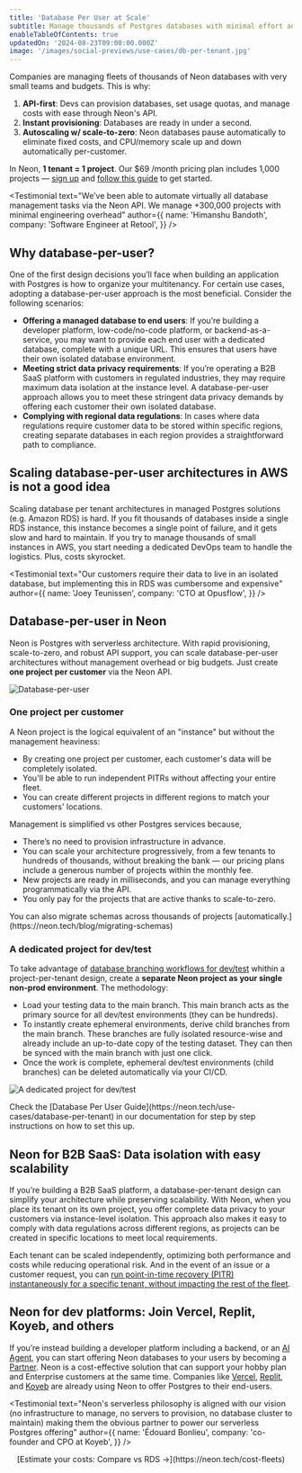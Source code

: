 ```yaml
---
title: 'Database Per User at Scale'
subtitle: Manage thousands of Postgres databases with minimal effort and costs.
enableTableOfContents: true
updatedOn: '2024-08-23T09:00:00.000Z'
image: '/images/social-previews/use-cases/db-per-tenant.jpg'
---
```


<UseCaseContext />

<Admonition type="note" title="TL;DR">
Companies are managing fleets of thousands of Neon databases with very small teams and budgets. This is why:

1. **API-first**: Devs can provision databases, set usage quotas, and manage costs with ease through Neon's API.
2. **Instant provisioning**: Databases are ready in under a second.
3. **Autoscaling w/ scale-to-zero**: Neon databases pause automatically to eliminate fixed costs, and CPU/memory scale up and down automatically per-customer.

In Neon, **1 tenant = 1 project**. Our $69 /month pricing plan includes 1,000 projects — [sign up](https://console.neon.tech/signup) and [follow this guide](https://neon.tech/docs/use-cases/database-per-user) to get started.
</Admonition>

<Testimonial
text="We’ve been able to automate virtually all database management tasks via the Neon API. We manage +300,000 projects with minimal engineering overhead"
author={{
  name: 'Himanshu Bandoth',
  company: 'Software Engineer at Retool',
}}
/>

## Why database-per-user?

One of the first design decisions you’ll face when building an application with Postgres is how to organize your multitenancy. For certain use cases, adopting a database-per-user approach is the most beneficial. Consider the following scenarios:

- **Offering a managed database to end users**: If you’re building a developer platform, low-code/no-code platform, or backend-as-a-service, you may want to provide each end user with a dedicated database, complete with a unique URL. This ensures that users have their own isolated database environment.
- **Meeting strict data privacy requirements**: If you’re operating a B2B SaaS platform with customers in regulated industries, they may require maximum data isolation at the instance level. A database-per-user approach allows you to meet these stringent data privacy demands by offering each customer their own isolated database.
- **Complying with regional data regulations**: In cases where data regulations require customer data to be stored within specific regions, creating separate databases in each region provides a straightforward path to compliance.

## Scaling database-per-user architectures in AWS is not a good idea

Scaling database per tenant architectures in managed Postgres solutions (e.g. Amazon RDS) is hard. If you fit thousands of databases inside a single RDS instance, this instance becomes a single point of failure, and it gets slow and hard to maintain. If you try to manage thousands of small instances in AWS, you start needing a dedicated DevOps team to handle the logistics. Plus, costs skyrocket.

<Testimonial
text="Our customers require their data to live in an isolated database, but implementing this in RDS was cumbersome and expensive"
author={{
  name: 'Joey Teunissen',
  company: 'CTO at Opusflow',
}}
/>

## Database-per-user in Neon

Neon is Postgres with serverless architecture. With rapid provisioning, scale-to-zero, and robust API support, you can scale database-per-user architectures without management overhead or big budgets. Just create **one project per customer** via the Neon API.

![Database-per-user](/use-cases/database-per-user.jpg)

### One project per customer

A Neon project is the logical equivalent of an "instance" but without the management heaviness:

- By creating one project per customer, each customer's data will be completely isolated.
- You'll be able to run independent PITRs without affecting your entire fleet.
- You can create different projects in different regions to match your customers' locations.

Management is simplified vs other Postgres services because,

- There’s no need to provision infrastructure in advance.
- You can scale your architecture progressively, from a few tenants to hundreds of thousands, without breaking the bank — our pricing plans include a generous number of projects within the monthly fee.
- New projects are ready in milliseconds, and you can manage everything programmatically via the API.
- You only pay for the projects that are active thanks to scale-to-zero.

<Admonition type="note" title="Tip">
You can also migrate schemas across thousands of projects [automatically.](https://neon.tech/blog/migrating-schemas)
</Admonition>

### A dedicated project for dev/test

To take advantage of [database branching workflows for dev/test](https://neon.tech/use-cases/dev-test) whithin a project-per-tenant design, create a **separate Neon project as your single non-prod environment**. The methodology:

- Load your testing data to the main branch. This main branch acts as the primary source for all dev/test environments (they can be hundreds).
- To instantly create ephemeral environments, derive child branches from the main branch. These branches are fully isolated resource-wise and already include an up-to-date copy of the testing dataset. They can then be synced with the main branch with just one click.
- Once the work is complete, ephemeral dev/test environments (child branches) can be deleted automatically via your CI/CD.

![A dedicated project for dev/test](/use-cases/dev-test.jpg)

<Admonition type="note" title="Tip">
Check the [Database Per User Guide](https://neon.tech/use-cases/database-per-tenant) in our documentation for step by step instructions on how to set this up. 
</Admonition>

## Neon for B2B SaaS: Data isolation with easy scalability

If you’re building a B2B SaaS platform, a database-per-tenant design can simplify your architecture while preserving scalability. With Neon, when you place its tenant on its own project, you offer complete data privacy to your customers via instance-level isolation. This approach also makes it easy to comply with data regulations across different regions, as projects can be created in specific locations to meet local requirements.

Each tenant can be scaled independently, optimizing both performance and costs while reducing operational risk. And in the event of an issue or a customer request, you can [run point-in-time recovery (PITR) instantaneously for a specific tenant, without impacting the rest of the fleet](https://neon.tech/docs/guides/branch-restore).

## Neon for dev platforms: Join Vercel, Replit, Koyeb, and others

If you’re instead building a developer platform including a backend, or an [AI Agent](https://neon.tech/use-cases/ai-agents), you can start offering Neon databases to your users by becoming a [Partner](https://neon.tech/partners). Neon is a cost-effective solution that can support your hobby plan and Enterprise customers at the same time. Companies like [Vercel](https://neon.tech/blog/neon-postgres-on-vercel), [Replit](https://neon.tech/blog/neon-replit-integration), and [Koyeb](https://www.koyeb.com/blog/serverless-postgres-public-preview) are already using Neon to offer Postgres to their end-users.

<Testimonial
text="Neon's serverless philosophy is aligned with our vision (no infrastructure to manage, no servers to provision, no database cluster to maintain) making them the obvious partner to power our serverless Postgres offering"
author={{
  name: 'Édouard Bonlieu',
  company: 'co-founder and CPO at Koyeb',
}}
/>

<div align="center">
[Estimate your costs: Compare vs RDS →](https://neon.tech/cost-fleets)
</div>

<CTA title="Have questions?" buttonText="Reach out to us" buttonUrl="/contact-sales" />
